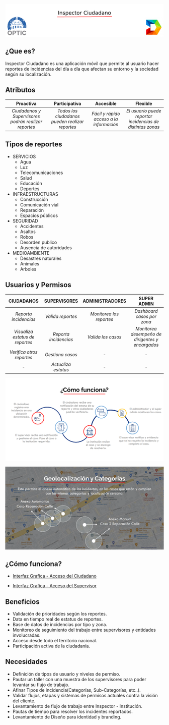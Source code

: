 ![](assets/header.png)



## ¿Que es?

Inspector Ciudadano es una aplicación  móvil que permite al usuario hacer  reportes de incidencias del día a día  que afectan su entorno y la sociedad  según su localización.



## Atributos



|                      Proactiva                      |                 Participativa                  |                Accesible                | Flexible |
|    :---:     |     :---:      |     :---:     |     :---:     |
| _Ciudadanos y Supervisores podrán realizar reportes_ | _Todos los ciudadanos pueden realizar reportes_ | _Fácil y rápido acceso a la información_ |_El usuario puede reportar incidencias de distintas zonas_|

## Tipos de reportes


-   SERVICIOS
    -   Agua
    -   Luz
    -   Telecomunicaciones
    -   Salud
    -   Educación
    -   Deportes
-   INFRAESTRUCTURAS
    -   Construcción
    -   Comunicación vial
    -   Reparación
    -   Espacios públicos
-   SEGURIDAD
    -   Accidentes
    -   Asaltos
    -   Robos
    -   Desorden publico
    -   Ausencia de autoridades
-   MEDIOAMBIENTE
    -   Desastres naturales
    -   Animales
    -   Arboles


## Usuarios y Permisos

|                      CIUDADANOS                      |                 SUPERVISORES                 |                ADMINISTRADORES                | SUPER ADMIN |
|    :---:     |     :---:      |     :---:     |     :---:     |
| _Reporta incidencias_ |   _Valida reportes_   | _Monitorea los reportes_ |_Dashboard casos por zona_|
| _Visualiza estatus de reportes_ | _Reporta incidencias_ |    _Valida los casos_    |_Monitorea desempeño de dirigentes y encargados_|
| _Verifica otros reportes_ |   _Gestiona casos_    |            -             |-|
| - |  _Actualiza estatus_  |            -             |-|

![how-works](assets/how-works.PNG)

![geopositioning](assets/geopositioning.PNG)



## ¿Cómo funciona?

-   [Interfaz Grafica - Acceso del Ciudadano](citizen-access.md)

-   [Interfaz Grafica - Acceso del Supervisor](supervisor-access.md)



## Beneficios

-   Validación de prioridades según los reportes.
-   Data en tiempo real de estatus de reportes.
-    Base de datos de incidencias por tipo y zona.
-   Monitoreo de seguimiento del trabajo entre supervisores y entidades involucradas.
-   Acceso desde todo el territorio nacional.
-   Participación activa de la ciudadanía.



## Necesidades

-   Definición de tipos de usuario y niveles de permiso.
-   Pautar un taller con una muestra de los supervisores para poder levantar su flujo de trabajo.
-   Afinar Tipos de incidencia(Categorías, Sub-Categorías, etc..).
-   Validar flujos, etapas y sistemas de permisos actuales contra la visión del cliente.
-   Levantamiento de flujo de trabajo entre Inspector - Institución.
-   Pautas de tiempo para resolver los incidentes reportados.
-   Levantamiento de Diseño para identidad y branding.